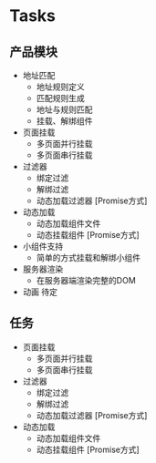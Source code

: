 # Tasks
## 产品模块
  * 地址匹配
    * 地址规则定义
    * 匹配规则生成
    * 地址与规则匹配
    * 挂载、解绑组件
  * 页面挂载
    * 多页面并行挂载
    * 多页面串行挂载
  * 过滤器
    * 绑定过滤
    * 解绑过滤
    * 动态加载过滤器 [Promise方式]
  * 动态加载
    * 动态加载组件文件
    * 动态挂载组件 [Promise方式]
  * 小组件支持
    * 简单的方式挂载和解绑小组件
  * 服务器渲染
    * 在服务器端渲染完整的DOM
  * 动画
    待定
## 任务
  * 页面挂载
    * 多页面并行挂载
    * 多页面串行挂载
  * 过滤器
    * 绑定过滤
    * 解绑过滤
    * 动态加载过滤器 [Promise方式]
  * 动态加载
    * 动态加载组件文件
    * 动态挂载组件 [Promise方式]
